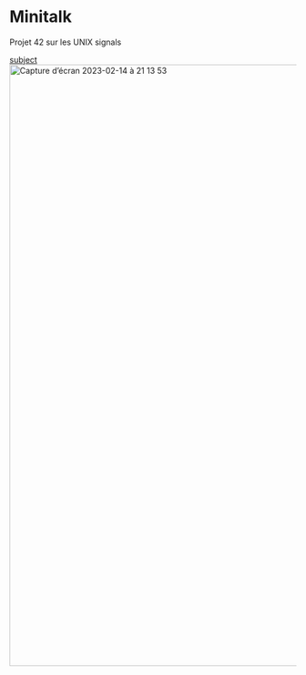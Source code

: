 # Minitalk
Projet 42 sur les UNIX signals

[subject](https://github.com/Misterwayne/Minitalk/files/10736512/fr.subject.minitalk.pdf)
<img width="1055" alt="Capture d’écran 2023-02-14 à 21 13 53" src="https://user-images.githubusercontent.com/56312220/218851711-46bcf031-5a77-4f97-b7d4-236b04c8418e.png">
